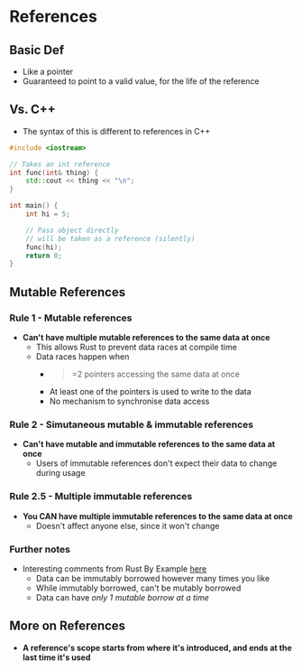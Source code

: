 # References
## Basic Def
- Like a pointer
- Guaranteed to point to a valid value, for the life of the reference

## Vs. C++
- The syntax of this is different to references in C++

```cpp
#include <iostream>

// Takes an int reference
int func(int& thing) {
    std::cout << thing << "\n";
}

int main() {
    int hi = 5;

    // Pass object directly
    // will be taken as a reference (silently)
    func(hi);
    return 0;
}
```

## Mutable References
### Rule 1 - Mutable references
- **Can't have multiple mutable references to the same data at once**
  - This allows Rust to prevent data races at compile time
  - Data races happen when
    - >=2 pointers accessing the same data at once
    - At least one of the pointers is used to write to the data
    - No mechanism to synchronise data access

### Rule 2 - Simutaneous mutable & immutable references
- **Can't have mutable and immutable references to the same data at once**
  - Users of immutable references don't expect their data to change during usage

### Rule 2.5 - Multiple immutable references
- **You CAN have multiple immutable references to the same data at once**
  - Doesn't affect anyone else, since it won't change

### Further notes
- Interesting comments from Rust By Example [here][by-example-aliasing]
  - Data can be immutably borrowed however many times you like
  - While immutably borrowed, can't be mutably borrowed
  - Data can have *only 1 mutable borrow at a time*

## More on References
- **A reference's scope starts from where it's introduced, and ends at the last time it's used**

[by-example-aliasing]: https://doc.rust-lang.org/rust-by-example/scope/borrow/alias.html#aliasing

